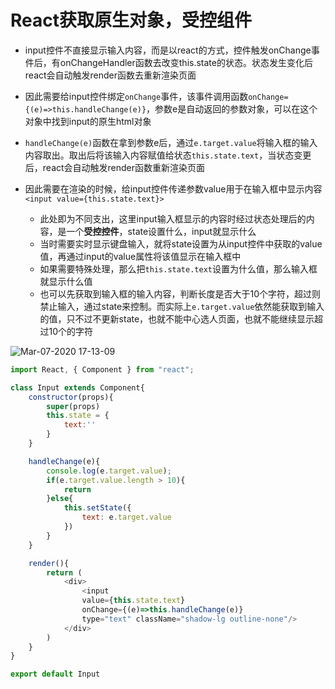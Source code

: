 # React获取原生对象，受控组件

- input控件不直接显示输入内容，而是以react的方式，控件触发onChange事件后，有onChangeHandler函数去改变this.state的状态。状态发生变化后react会自动触发render函数去重新渲染页面

- 因此需要给input控件绑定`onChange`事件，该事件调用函数`onChange={(e)=>this.handleChange(e)}`，参数e是自动返回的参数对象，可以在这个对象中找到input的原生html对象
- `handleChange(e)`函数在拿到参数e后，通过`e.target.value`将输入框的输入内容取出。取出后将该输入内容赋值给状态`this.state.text`，当状态变更后，react会自动触发render函数重新渲染页面
- 因此需要在渲染的时候，给input控件传递参数value用于在输入框中显示内容`<input value={this.state.text}>`
  - 此处即为不同支出，这里input输入框显示的内容时经过状态处理后的内容，是一个**受控控件**，state设置什么，input就显示什么
  - 当时需要实时显示键盘输入，就将state设置为从input控件中获取的value值，再通过input的value属性将该值显示在输入框中
  - 如果需要特殊处理，那么把`this.state.text`设置为什么值，那么输入框就显示什么值
  - 也可以先获取到输入框的输入内容，判断长度是否大于10个字符，超过则禁止输入，通过state来控制。而实际上`e.target.value`依然能获取到输入的值，只不过不更新state，也就不能中心选人页面，也就不能继续显示超过10个的字符

![Mar-07-2020 17-13-09](https://user-images.githubusercontent.com/26485327/76140579-f4ffff00-6096-11ea-9abf-3d8d210e7e76.gif)


```javascript
import React, { Component } from "react";

class Input extends Component{
    constructor(props){
        super(props)
        this.state = {
            text:''
        }
    }

    handleChange(e){
        console.log(e.target.value);
        if(e.target.value.length > 10){
            return
        }else{
            this.setState({
                text: e.target.value
            })
        }
    }

    render(){
        return (
            <div>
                <input 
                value={this.state.text}
                onChange={(e)=>this.handleChange(e)} 
                type="text" className="shadow-lg outline-none"/>
            </div>
        )
    }
}

export default Input

```

